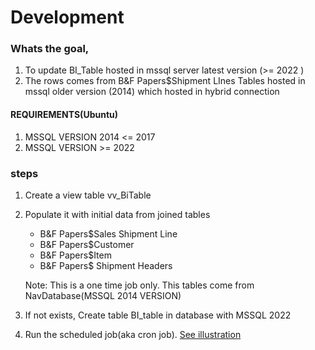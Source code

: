 # Development

### Whats the goal,

1. To update BI_Table hosted in mssql server latest version (>= 2022 )
2. The rows comes from B&F Papers$Shipment LInes Tables hosted in mssql older version (2014) which hosted in hybrid connection

#### REQUIREMENTS(Ubuntu)

1. MSSQL VERSION 2014 <= 2017
2. MSSQL VERSION >= 2022


### steps

1. Create a view table vv_BiTable
2. Populate it with initial data from joined tables
    - B&F Papers$Sales Shipment Line
    - B&F Papers$Customer
    - B&F Papers$Item
    - B&F Papers$ Shipment Headers


    Note: This is a one time job only. This tables come from NavDatabase(MSSQL 2014 VERSION)

3. If not exists, Create table BI_table in database with MSSQL 2022 
4. Run the scheduled job(aka cron job). [See illustration](diagram.md)

